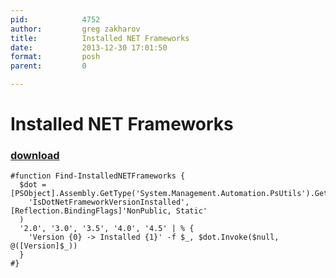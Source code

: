 ```yaml
---
pid:            4752
author:         greg zakharov
title:          Installed NET Frameworks
date:           2013-12-30 17:01:50
format:         posh
parent:         0

---
```


# Installed NET Frameworks

### [download](//scripts/4752.ps1)



```posh
#function Find-InstalledNETFrameworks {
  $dot = [PSObject].Assembly.GetType('System.Management.Automation.PsUtils').GetMethod(
    'IsDotNetFrameworkVersionInstalled', [Reflection.BindingFlags]'NonPublic, Static'
  )
  '2.0', '3.0', '3.5', '4.0', '4.5' | % {
    'Version {0} -> Installed {1}' -f $_, $dot.Invoke($null, @([Version]$_))
  }
#}
```
